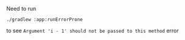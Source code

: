 Need to run
```
./gradlew :app:runErrorProne
```
to see `Argument 'i - 1' should not be passed to this method` error